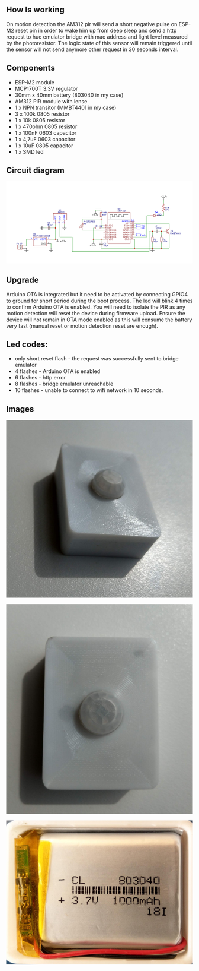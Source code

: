 ## How Is working

On motion detection the AM312 pir will send a short negative pulse on ESP-M2 reset pin in order to wake him up from deep sleep and send a http request to hue emulator bridge with mac address and light level measured by the photoresistor. The logic state of this sensor will remain triggered until the sensor will not send anymore other request in 30 seconds interval.

## Components

 - ESP-M2 module
 - MCP1700T 3.3V regulator
 - 30mm x 40mm battery (803040 in my case)
 - AM312 PIR module with lense
 - 1 x NPN transitor (MMBT4401 in my case)
 - 3 x 100k 0805 resistor
 - 1 x 10k 0805 resistor
 - 1 x 470ohm 0805 resistor
 - 1 x 100nF 0603 capacitor
 - 1 x 4,7uF 0603 capacitor
 - 1 x 10uF 0805 capacitor
 - 1 x SMD led

## Circuit diagram

![Circuit Diagram](https://github.com/diyhue/Devices/raw/master/HueMotionSensor/images/Schematic.png)

## Upgrade

Arduino OTA is integrated but it need to be activated by connecting GPIO4 to ground for short period during the boot process. The led will blink 4 times to confirm Arduino OTA is enabled. You will need to isolate the PIR as any motion detection will reset the device during firmware upload. Ensure the device will not remain in OTA mode enabled as this will consume the battery very fast (manual reset or motion detection reset are enough).

## Led codes:

 - only short reset flash - the request was successfully sent to bridge emulator
 - 4 flashes - Arduino OTA is enabled
 - 6 flashes - http error
 - 8 flashes - bridge emulator unreachable
 - 10 flashes - unable to connect to wifi network in 10 seconds.

## Images

![Case](https://github.com/diyhue/Devices/raw/master/HueMotionSensor/images/case.jpg)

![Case-front](https://github.com/diyhue/Devices/raw/master/HueMotionSensor/images/case-front.jpg)

![Battery](https://github.com/diyhue/Devices/raw/master/HueMotionSensor/images/battery.jpg)

